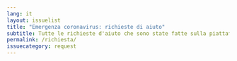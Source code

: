 ```yaml
---
lang: it
layout: issuelist
title: "Emergenza coronavirus: richieste di aiuto"
subtitle: Tutte le richieste d'aiuto che sono state fatte sulla piattaforma Covid19Italia.Help
permalink: /richiesta/
issuecategory: request
---
```

